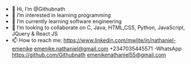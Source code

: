 - 👋 Hi, I’m @Githubnath
- 👀 I’m interested in learning programming
- 🌱 I’m currently learning software engineering 
- 💞️ I’m looking to collaborate on  C, Java, HTML,CSS, Python, JavaScript, JQuery & React JS 
- 📫 How to reach me; https://www.linkedin.com/mwlite/in/nathaniel-emenike
emenike.nathaniel@gmail.com
+2347035445571 -WhatsApp 
https://github.com/Githubnath
emenikenathaniel55@gmail.com

<!---
Githubnath/Githubnath is a ✨ special ✨ repository because its `README.md` (this file) appears on your GitHub profile.
You can click the Preview link to take a look at your changes.
--->
